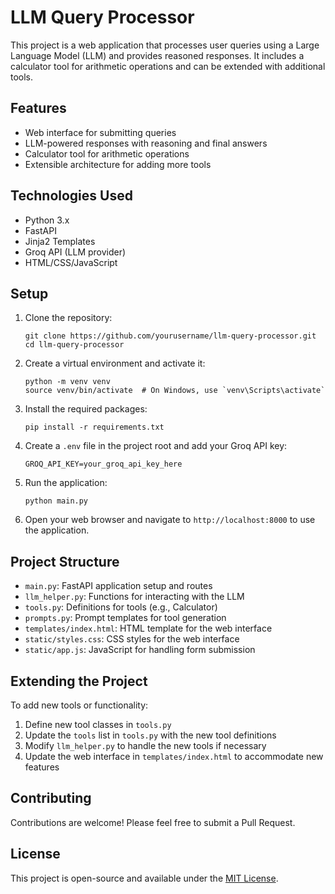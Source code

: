 # LLM Query Processor

This project is a web application that processes user queries using a Large Language Model (LLM) and provides reasoned responses. It includes a calculator tool for arithmetic operations and can be extended with additional tools.

## Features

- Web interface for submitting queries
- LLM-powered responses with reasoning and final answers
- Calculator tool for arithmetic operations
- Extensible architecture for adding more tools

## Technologies Used

- Python 3.x
- FastAPI
- Jinja2 Templates
- Groq API (LLM provider)
- HTML/CSS/JavaScript

## Setup

1. Clone the repository:
   ```
   git clone https://github.com/yourusername/llm-query-processor.git
   cd llm-query-processor
   ```

2. Create a virtual environment and activate it:
   ```
   python -m venv venv
   source venv/bin/activate  # On Windows, use `venv\Scripts\activate`
   ```

3. Install the required packages:
   ```
   pip install -r requirements.txt
   ```

4. Create a `.env` file in the project root and add your Groq API key:
   ```
   GROQ_API_KEY=your_groq_api_key_here
   ```

5. Run the application:
   ```
   python main.py
   ```

6. Open your web browser and navigate to `http://localhost:8000` to use the application.

## Project Structure

- `main.py`: FastAPI application setup and routes
- `llm_helper.py`: Functions for interacting with the LLM
- `tools.py`: Definitions for tools (e.g., Calculator)
- `prompts.py`: Prompt templates for tool generation
- `templates/index.html`: HTML template for the web interface
- `static/styles.css`: CSS styles for the web interface
- `static/app.js`: JavaScript for handling form submission

## Extending the Project

To add new tools or functionality:

1. Define new tool classes in `tools.py`
2. Update the `tools` list in `tools.py` with the new tool definitions
3. Modify `llm_helper.py` to handle the new tools if necessary
4. Update the web interface in `templates/index.html` to accommodate new features

## Contributing

Contributions are welcome! Please feel free to submit a Pull Request.

## License

This project is open-source and available under the [MIT License](LICENSE).
